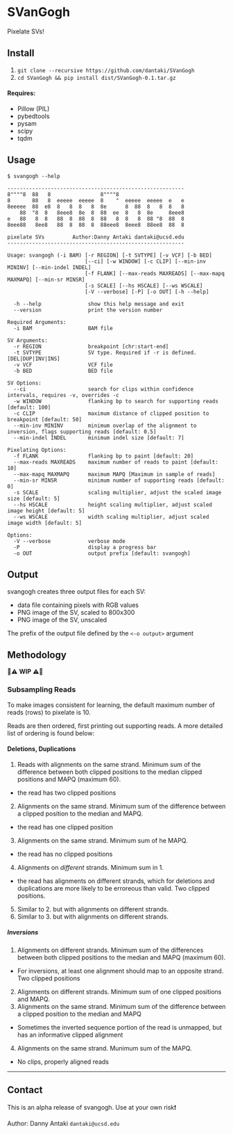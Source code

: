 # SVanGogh
Pixelate SVs!

## Install

1. `git clone --recursive https://github.com/dantaki/SVanGogh`
2. `cd SVanGogh && pip install dist/SVanGogh-0.1.tar.gz` 

#### Requires:
* Pillow (PIL)
* pybedtools
* pysam
* scipy
* tqdm 

## Usage

```
$ svangogh --help

---------------------------------------------------------
8""""8  88   8                8""""8                   
8       88   8  eeeee  eeeee  8    "  eeeee  eeeee  e   e 
8eeeee  88  e8  8   8  8   8  8e      8  88  8   8  8   8 
    88  "8  8   8eee8  8e  8  88  ee  8   8  8e     8eee8 
e   88   8  8   88  8  88  8  88   8  8   8  88 "8  88  8 
8eee88   8ee8   88  8  88  8  88eee8  8eee8  88ee8  88  8

pixelate SVs         Author:Danny Antaki dantaki@ucsd.edu
---------------------------------------------------------

Usage: svangogh (-i BAM) [-r REGION] [-t SVTYPE] [-v VCF] [-b BED] 
                         [--ci] [-w WINDOW] [-c CLIP] [--min-inv MININV] [--min-indel INDEL] 
                         [-f FLANK] [--max-reads MAXREADS] [--max-mapq MAXMAPQ] [--min-sr MINSR] 
                         [-s SCALE] [--hs HSCALE] [--ws WSCALE] 
                         [-V --verbose] [-P] [-o OUT] [-h --help]

  -h --help               show this help message and exit
  --version               print the version number

Required Arguments:
  -i BAM                  BAM file

SV Arguments:  
  -r REGION               breakpoint [chr:start-end]
  -t SVTYPE               SV type. Required if -r is defined. [DEL|DUP|INV|INS]
  -v VCF                  VCF file
  -b BED                  BED file

SV Options:
  --ci                    search for clips within confidence intervals, requires -v, overrides -c
  -w WINDOW               flanking bp to search for supporting reads [default: 100]
  -c CLIP                 maximum distance of clipped position to breakpoint [default: 50]
  --min-inv MININV        minimum overlap of the alignment to inversion, flags supporting reads [default: 0.5]
  --min-indel INDEL       minimum indel size [default: 7]

Pixelating Options:  
  -f FLANK                flanking bp to paint [default: 20]
  --max-reads MAXREADS    maximum number of reads to paint [default: 10]
  --max-mapq MAXMAPQ      maximum MAPQ [Maximum in sample of reads]
  --min-sr MINSR          minimum number of supporting reads [default: 0]
  -s SCALE                scaling multiplier, adjust the scaled image size [default: 5]
  --hs HSCALE             height scaling multiplier, adjust scaled image height [default: 5]
  --ws WSCALE             width scaling multiplier, adjust scaled image width [default: 5]

Options:  
  -V --verbose            verbose mode
  -P                      display a progress bar
  -o OUT                  output prefix [default: svangogh]
```

## Output

svangogh creates three output files for each SV: 

* data file containing pixels with RGB values 
* PNG image of the SV, scaled to 800x300
* PNG image of the SV, unscaled

The prefix of the output file defined by the `<-o output>` argument

## Methodology

:construction::warning: **WIP** :warning::construction:

### Subsampling Reads 
To make images consistent for learning, the default maximum number of reads (rows) to pixelate is 10.  

Reads are then ordered, first printing out supporting reads. A more detailed list of ordering is found below:

#### Deletions, Duplications

1. Reads with alignments on the same strand. Minimum sum of the difference between both clipped positions to the median clipped positions and MAPQ (maximum 60). 
  * the read has two clipped positions
2. Alignments on the same strand. Minimum sum of the difference between a clipped position to the median and MAPQ.
  * the read has one clipped position
3. Alignments on the same strand. Minimum sum of he MAPQ.
  * the read has no clipped positions
4. Alignments on *different* strands. Minimum sum in 1.
  * the read has alignments on different strands, which for deletions and duplications are more likely to be erroreous than valid. Two clipped positions.
5. Similar to 2. but with alignments on different strands.
6. Similar to 3. but with alignments on different strands.

##### Inversions

1. Alignments on different strands. Minimum sum of the differences between both clipped positions to the median and MAPQ (maximum 60). 
  * For inversions, at least one alignment should map to an opposite strand. Two clipped positions
2. Alignments on different strands. Minimum sum of one clipped positions and MAPQ.
3. Alignments on the same strand. Minimum sum of the difference between a clipped position to the median and MAPQ
  * Sometimes the inverted sequence portion of the read is unmapped, but has an informative clipped alignment
4. Alignments on the same strand. Munimum sum of the MAPQ.
  * No clips, properly aligned reads


--- 

## Contact

This is an alpha release of svangogh. Use at your own risk:exclamation:

Author: Danny Antaki `dantaki@ucsd.edu`
